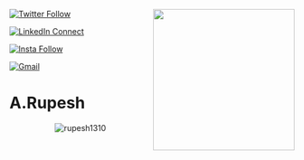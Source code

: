<!--
### Hi there 👋

**rupesh1310/rupesh1310** is a ✨ _special_ ✨ repository because its `README.md` (this file) appears on your GitHub profile.

Here are some ideas to get you started:

- 🔭 I’m currently working on ...
- 🌱 I’m currently learning ...
- 👯 I’m looking to collaborate on ...
- 🤔 I’m looking for help with ...
- 💬 Ask me about ...
- 📫 How to reach me: ...
- 😄 Pronouns: ...
- ⚡ Fun fact: ...
-->

<a target="_blank" href="https://tiny.cc/rupeshjs"><img width="250" align="right" src="https://user-images.githubusercontent.com/58518192/87162442-bf3e8180-c2e7-11ea-9f2a-53a50306b7ce.gif"></a>

[![Twitter Follow](https://img.shields.io/badge/dynamic/json.svg?color=14171A&labelColor=37474f&logo=twitter&logoColor=4fc3f7&label=&query=%24[0].followers_count&url=https%3A%2F%2Fcdn.syndication.twimg.com%2Fwidgets%2Ffollowbutton%2Finfo.json%3Fscreen_names%3DLakshmanGope&suffix=%20Followers)](https://twitter.com/rupesh_1310)

[![LinkedIn Connect](https://img.shields.io/badge/%20-Connect-black?color=14171A&labelColor=212121&logo=linkedin&logoColor=ffcc80)](#)

[![Insta Follow](https://img.shields.io/badge/%20-Follow-black?color=14171A&labelColor=d81b60&logo=instagram&logoColor=ffffff)](#)

[![Gmail](https://img.shields.io/badge/%20-Send%20Mail-black?color=14171A&labelColor=ef5350&logo=gmail&logoColor=ffffff)](mailto:a.rupesh13101996@gmail.com?subject=From%20GitHub&cc=a.rupesh66@gmail.com&body=Hi,%20there.%20Found%20you%20from%20GitHub.)


# A.Rupesh

<p align="center"> <img src="https://github-readme-stats.vercel.app/api?username=rupesh1310&show_icons=true" alt="rupesh1310" /> </p>


